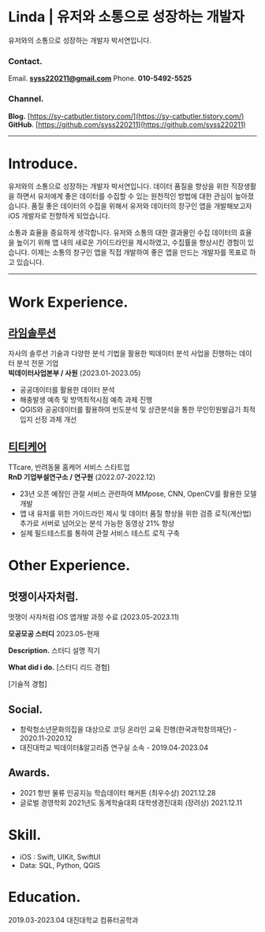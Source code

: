 # Linda | 유저와 소통으로 성장하는 개발자

유저와의 소통으로 성장하는 개발자 박서연입니다.

### Contact.
Email. **syss220211@gmail.com**
Phone. **010-5492-5525**

### Channel.
**Blog.** [https://sy-catbutler.tistory.com/](https://sy-catbutler.tistory.com/)
**GitHub**. [https://github.com/syss220211](https://github.com/syss220211)

---

# Introduce.

유저와의 소통으로 성장하는 개발자 박서연입니다. 데이터 품질을 향상을 위한 직장생활을 하면서 유저에게 좋은 데이터를 수집할 수 있는 원천적인 방법에 대한 관심이 높아졌습니다. 품질 좋은 데이터의 수집을 위해서 유저와 데이터의 창구인 앱을 개발해보고자 iOS 개발자로 전향하게 되었습니다.

소통과 효율을 중요하게 생각합니다. 유저와 소통의 대한 결과물인 수집 데이터의 효율을 높이기 위해 앱 내의 새로운 가이드라인을 제시하였고, 수집률을 향상시킨 경험이 있습니다. 이제는 소통의 창구인 앱을 직접 개발하여 좋은 앱을 만드는 개발자를 목표로 하고 있습니다.

---

# Work Experience.

## [라임솔루션](http://www.limesolution.co.kr/)

자사의 솔루션 기술과 다양한 분석 기법을 활용한 빅데이터 분석 사업을 진행하는 데이터 분석 전문 기업  
**빅데이터사업본부 / 사원** (2023.01-2023.05)  

- 공공데이터를 활용한 데이터 분석
- 해충발생 예측 및 방역최적시점 예측 과제 진행
- QGIS와 공공데이터를 활용하여 빈도분석 및 상관분석을 통한 무인민원발급기 최적입지 선정 과제 개선
  
  
  
## [티티케어](https://www.ttcareforpet.com/ko-kr)
  
TTcare, 반려동물 홈케어 서비스 스타트업  
**RnD 기업부설연구소 / 연구원** (2022.07-2022.12)
  
- 23년 오픈 예정인 관절 서비스 관련하여 MMpose, CNN, OpenCV를 활용한 모델 개발
- 앱 내 유저를 위한 가이드라인 제시 및 데이터 품질 향상을 위한 검증 로직(계산법) 추가로 서버로 넘어오는 분석 가능한 동영상 21% 향상
- 실제 필드테스트를 통하여 관절 서비스 테스트 로직 구축
  
  
# Other Experience.
  
## 멋쟁이사자처럼.
  
멋쟁이 사자처럼 iOS 앱개발 과정 수료 (2023.05-2023.11)
  
**모공모공 스터디**
2023.05-현재

**Description.**
스터디 설명 적기

**What did i do.**
[스터디 리드 경험]

[기술적 경험]
  
  
  
## Social.
  
- 창락청소년문화의집을 대상으로 코딩 온라인 교육 진행(한국과학창의재단) - 2020.11-2020.12
- 대진대학교 빅데이터&알고리즘 연구실 소속 - 2019.04-2023.04
  
  
  
## Awards.
  
- 2021 항만 물류 인공지능 학습데이터 해커톤 (최우수상) 2021.12.28
- 글로벌 경영학회 2021년도 동계학술대회 대학생경진대회 (장려상) 2021.12.11
  
  
  
# Skill.
  
- iOS : Swift, UIKit, SwiftUI
- Data: SQL, Python, QGIS
  
  
  
# Education.
  
2019.03-2023.04 대진대학교 컴퓨터공학과
